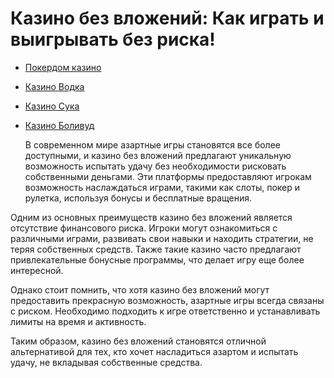 # Казино без вложений: Как играть и выигрывать без риска!
- [Покердом казино](https://4pd-stat.com/click/66978cbb6bcc63613724a78d/125/14411/subaccount)
- [Казино Водка](https://vodka2.xyz?id=5120)
- [Казино Сука](https://s-way-e.com/?source=sait&pid=223164)
- [Казино Боливуд](https://provision-treasure.top?ref=fap_w36174p129_default)

  В современном мире азартные игры становятся все более доступными, и казино без вложений предлагают уникальную возможность испытать удачу без необходимости рисковать собственными деньгами. Эти платформы предоставляют игрокам возможность наслаждаться играми, такими как слоты, покер и рулетка, используя бонусы и бесплатные вращения.

Одним из основных преимуществ казино без вложений является отсутствие финансового риска. Игроки могут ознакомиться с различными играми, развивать свои навыки и находить стратегии, не теряя собственных средств. Также такие казино часто предлагают привлекательные бонусные программы, что делает игру еще более интересной.

Однако стоит помнить, что хотя казино без вложений могут предоставить прекрасную возможность, азартные игры всегда связаны с риском. Необходимо подходить к игре ответственно и устанавливать лимиты на время и активность.

Таким образом, казино без вложений становятся отличной альтернативой для тех, кто хочет насладиться азартом и испытать удачу, не вкладывая собственные средства.
